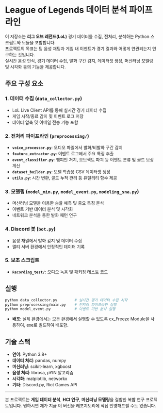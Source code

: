 # League of Legends 데이터 분석 파이프라인

이 저장소는 **리그 오브 레전드(LoL)** 경기 데이터를 수집, 전처리, 분석하는 Python 스크립트와 모듈을 포함합니다.  
프로젝트의 목표는 팀 음성 채팅과 게임 내 이벤트가 경기 결과와 어떻게 연관되는지 연구하는 것입니다.  
실시간 음성 인식, 경기 데이터 수집, 발화 구간 감지, 데이터셋 생성, 머신러닝 모델링 및 시각화 등의 기능을 제공합니다.

## 주요 구성 요소

### 1. 데이터 수집 (`data_collector.py`)
- LoL Live Client API를 통해 실시간 경기 데이터 수집
- 게임 시작/종료 감지 및 이벤트 로그 저장
- 데이터 압축 및 이메일 전송 기능 포함

### 2. 전처리 파이프라인 (`preprocessing/`)
- **`voice_processor.py`**: 오디오 파일에서 발화/비발화 구간 감지
- **`feature_extractor.py`**: 이벤트 로그에서 주요 특징 추출
- **`event_classifier.py`**: 챔피언 처치, 오브젝트 파괴 등 이벤트 분류 및 골드 보상 계산
- **`dataset_builder.py`**: 모델 학습용 CSV 데이터셋 생성
- **`utils.py`**: 시간 변환, 골드 누적 관리 등 유틸리티 함수 제공

### 3. 모델링 (`model_min.py`, `model_event.py`, `modeling_sna.py`)
- 머신러닝 모델을 이용한 승률 예측 및 중요 특징 분석
- 이벤트 기반 데이터 분석 및 시각화
- 네트워크 분석을 통한 발화 패턴 연구

### 4. Discord 봇 (`bot.py`)
- 음성 채널에서 발화 감지 및 데이터 수집
- 멀티 서버 환경에서 안정적인 데이터 기록

### 5. 보조 스크립트
- **`Recording_test/`**: 오디오 녹음 및 패키징 테스트 코드

## 실행
```bash
python data_collector.py        # 실시간 경기 데이터 수집 시작
python preprocessing/main.py    # 전처리 파이프라인 실행
python model_event.py           # 이벤트 기반 분석 실행
```
- **배포**: 실제 환경에서는 모든 환경에서 실행할 수 있도록 cx_Freeze Module을 사용하여, exe로 빌드하여 배포함. 

## 기술 스택

* **언어**: Python 3.8+
* **데이터 처리**: pandas, numpy
* **머신러닝**: scikit-learn, xgboost
* **음성 처리**: librosa, pYIN 알고리즘
* **시각화**: matplotlib, networkx
* **기타**: Discord.py, Riot Games API

---

본 프로젝트는 **게임 데이터 분석**, **HCI 연구**, **머신러닝 모델링**을 결합한 복합 연구 프로젝트입니다.
원하시면 제가 지금 이 버전을 레포지토리에 직접 반영해드릴 수도 있습니다.
```
